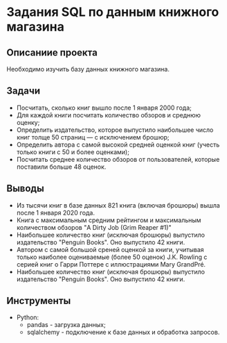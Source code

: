 # Задания SQL по данным книжного магазина
## Описаниие проекта
Необходимо изучить базу данных книжного магазина.

## Задачи
* Посчитать, сколько книг вышло после 1 января 2000 года;
* Для каждой книги посчитать количество обзоров и среднюю оценку;
* Определить издательство, которое выпустило наибольшее число книг толще 50 страниц — с исключением брошюр;
* Определить автора с самой высокой средней оценкой книг (учесть только книги с 50 и более оценками);
* Посчитать среднее количество обзоров от пользователей, которые поставили больше 48 оценок.

## Выводы
* Из тысячи книг в базе данных 821 книга (включая брошюры) вышла после 1 января 2020 года.
* Книга с максимальным средним рейтингом и максимальным количеством обзоров "A Dirty Job (Grim Reaper #1)"
* Наибольшее количество книг (исключая брошюры) выпустило издательство "Penguin Books". Оно выпустило 42 книги.
* Автором с самой большой среней оценкой за книги, учитывая только наиболее оцениваемые (более 50 оценок) J.K. Rowling с серией книг о Гарри Поттере с иллюстрациями Mary GrandPré.
* Наибольшее количество книг (исключая брошюры) выпустило издательство "Penguin Books". Оно выпустило 42 книги.

## Инструменты
* Python:
    * pandas - загрузка данных;
    * sqlalchemy - подключение к базе данных и обработка запросов.
